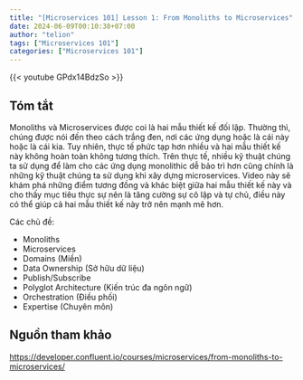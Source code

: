```yaml
---
title: "[Microservices 101] Lesson 1: From Monoliths to Microservices"
date: 2024-06-09T00:10:38+07:00
author: "telion"
tags: ["Microservices 101"]
categories: ["Microservices 101"]
---
```


{{< youtube GPdx14BdzSo >}}

## Tóm tắt
Monoliths và Microservices được coi là hai mẫu thiết kế đối lập. Thường thì, chúng được nói đến theo cách trắng đen, nơi các ứng dụng hoặc là cái này hoặc là cái kia. Tuy nhiên, thực tế phức tạp hơn nhiều và hai mẫu thiết kế này không hoàn toàn không tương thích. Trên thực tế, nhiều kỹ thuật chúng ta sử dụng để làm cho các ứng dụng monolithic dễ bảo trì hơn cũng chính là những kỹ thuật chúng ta sử dụng khi xây dựng microservices. Video này sẽ khám phá những điểm tương đồng và khác biệt giữa hai mẫu thiết kế này và cho thấy mục tiêu thực sự nên là tăng cường sự cô lập và tự chủ, điều này có thể giúp cả hai mẫu thiết kế này trở nên mạnh mẽ hơn.

Các chủ đề:

- Monoliths
- Microservices
- Domains (Miền)
- Data Ownership (Sở hữu dữ liệu)
- Publish/Subscribe
- Polyglot Architecture (Kiến trúc đa ngôn ngữ)
- Orchestration (Điều phối)
- Expertise (Chuyên môn)

## Nguồn tham khảo
https://developer.confluent.io/courses/microservices/from-monoliths-to-microservices/
